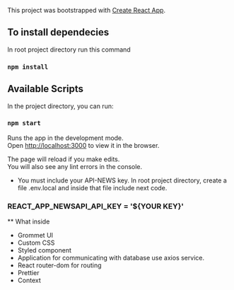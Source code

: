 This project was bootstrapped with [Create React App](https://github.com/facebook/create-react-app).

## To install dependecies
In root project directory run this command 

### `npm install`

## Available Scripts

In the project directory, you can run:

### `npm start`

Runs the app in the development mode.<br />
Open [http://localhost:3000](http://localhost:3000) to view it in the browser.

The page will reload if you make edits.<br />
You will also see any lint errors in the console.

- You must include your API-NEWS key. In root project directory, create a file .env.local and inside that file include next code.

### REACT_APP_NEWSAPI_API_KEY = '${YOUR KEY}'

** What inside

- Grommet UI
- Custom CSS
- Styled component 
- Application for communicating with database use axios service.
- React router-dom for routing
- Prettier
- Context
